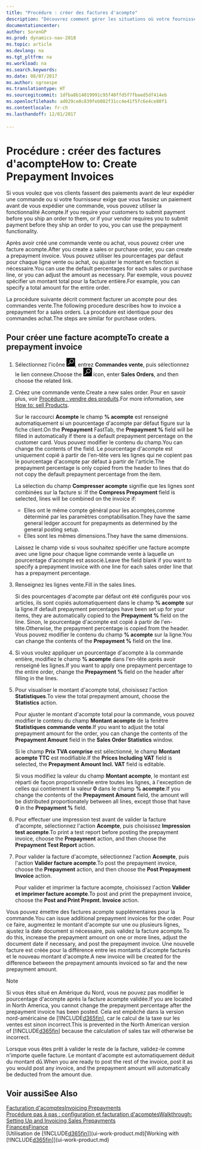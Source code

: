 ```yaml
---
title: "Procédure : créer des factures d'acompte"
description: "Découvrez comment gérer les situations où votre fournisseur ou vous-même exigez un acompte."
documentationcenter: 
author: SorenGP
ms.prod: dynamics-nav-2018
ms.topic: article
ms.devlang: na
ms.tgt_pltfrm: na
ms.workload: na
ms.search.keywords: 
ms.date: 08/07/2017
ms.author: sgroespe
ms.translationtype: HT
ms.sourcegitcommit: 1dfba8b14019991c95f40ffd5f7fbaed5df414eb
ms.openlocfilehash: ad029ce0c839feb082f31cc4e41f5fc6e4ce80f1
ms.contentlocale: fr-ch
ms.lasthandoff: 12/01/2017

---
```

# <a name="how-to-create-prepayment-invoices"></a><span data-ttu-id="42258-103">Procédure : créer des factures d'acompte</span><span class="sxs-lookup"><span data-stu-id="42258-103">How to: Create Prepayment Invoices</span></span>
<span data-ttu-id="42258-104">Si vous voulez que vos clients fassent des paiements avant de leur expédier une commande ou si votre fournisseur exige que vous fassiez un paiement avant de vous expédier une commande, vous pouvez utiliser la fonctionnalité Acompte.</span><span class="sxs-lookup"><span data-stu-id="42258-104">If you require your customers to submit payment before you ship an order to them, or if your vendor requires you to submit payment before they ship an order to you, you can use the prepayment functionality.</span></span>  

<span data-ttu-id="42258-105">Après avoir créé une commande vente ou achat, vous pouvez créer une facture acompte.</span><span class="sxs-lookup"><span data-stu-id="42258-105">After you create a sales or purchase order, you can create a prepayment invoice.</span></span> <span data-ttu-id="42258-106">Vous pouvez utiliser les pourcentages par défaut pour chaque ligne vente ou achat, ou ajuster le montant en fonction si nécessaire.</span><span class="sxs-lookup"><span data-stu-id="42258-106">You can use the default percentages for each sales or purchase line, or you can adjust the amount as necessary.</span></span> <span data-ttu-id="42258-107">Par exemple, vous pouvez spécifier un montant total pour la facture entière.</span><span class="sxs-lookup"><span data-stu-id="42258-107">For example, you can specify a total amount for the entire order.</span></span>  

<span data-ttu-id="42258-108">La procédure suivante décrit comment facturer un acompte pour des commandes vente.</span><span class="sxs-lookup"><span data-stu-id="42258-108">The following procedure describes how to invoice a prepayment for a sales orders.</span></span> <span data-ttu-id="42258-109">La procédure est identique pour des commandes achat.</span><span class="sxs-lookup"><span data-stu-id="42258-109">The steps are similar for purchase orders.</span></span>  

## <a name="to-create-a-prepayment-invoice"></a><span data-ttu-id="42258-110">Pour créer une facture acompte</span><span class="sxs-lookup"><span data-stu-id="42258-110">To create a prepayment invoice</span></span>  
1. <span data-ttu-id="42258-111">Sélectionnez l'icône ![Page ou état pour la recherche](media/ui-search/search_small.png "Page ou état pour la recherche"), entrez **Commandes vente**, puis sélectionnez le lien connexe.</span><span class="sxs-lookup"><span data-stu-id="42258-111">Choose the ![Search for Page or Report](media/ui-search/search_small.png "Search for Page or Report icon") icon, enter **Sales Orders**, and then choose the related link.</span></span>  
2. <span data-ttu-id="42258-112">Créez une commande vente.</span><span class="sxs-lookup"><span data-stu-id="42258-112">Create a new sales order.</span></span> <span data-ttu-id="42258-113">Pour en savoir plus, voir [Procédure : vendre des produits](sales-how-sell-products.md).</span><span class="sxs-lookup"><span data-stu-id="42258-113">For more information, see [How to: sell Products](sales-how-sell-products.md).</span></span>  

    <span data-ttu-id="42258-114">Sur le raccourci **Acompte** le champ **% acompte** est renseigné automatiquement si un pourcentage d'acompte par défaut figure sur la fiche client.</span><span class="sxs-lookup"><span data-stu-id="42258-114">On the **Prepayment** FastTab, the **Prepayment %** field will be filled in automatically if there is a default prepayment percentage on the customer card.</span></span> <span data-ttu-id="42258-115">Vous pouvez modifier le contenu du champ.</span><span class="sxs-lookup"><span data-stu-id="42258-115">You can change the contents of the field.</span></span> <span data-ttu-id="42258-116">Le pourcentage d'acompte est uniquement copié à partir de l'en-tête vers les lignes qui ne copient pas le pourcentage d'acompte par défaut à partir de l'article.</span><span class="sxs-lookup"><span data-stu-id="42258-116">The prepayment percentage is only copied from the header to lines that do not copy the default prepayment percentage from the item.</span></span>  

    <span data-ttu-id="42258-117">La sélection du champ **Compresser acompte** signifie que les lignes sont combinées sur la facture si :</span><span class="sxs-lookup"><span data-stu-id="42258-117">If the **Compress Prepayment** field is selected, lines will be combined on the invoice if:</span></span>  
    - <span data-ttu-id="42258-118">Elles ont le même compte général pour les acomptes,comme déterminé par les paramètres comptabilisation.</span><span class="sxs-lookup"><span data-stu-id="42258-118">They have the same general ledger account for prepayments as determined by the general posting setup.</span></span>  
    - <span data-ttu-id="42258-119">Elles sont les mêmes dimensions.</span><span class="sxs-lookup"><span data-stu-id="42258-119">They have the same dimensions.</span></span>  

    <span data-ttu-id="42258-120">Laissez le champ vide si vous souhaitez spécifier une facture acompte avec une ligne pour chaque ligne commande vente à laquelle un pourcentage d'acompte est associé.</span><span class="sxs-lookup"><span data-stu-id="42258-120">Leave the field blank if you want to specify a prepayment invoice with one line for each sales order line that has a prepayment percentage.</span></span>  

3. <span data-ttu-id="42258-121">Renseignez les lignes vente.</span><span class="sxs-lookup"><span data-stu-id="42258-121">Fill in the sales lines.</span></span>  

    <span data-ttu-id="42258-122">Si des pourcentages d'acompte par défaut ont été configurés pour vos articles, ils sont copiés automatiquement dans le champ **% acompte** sur la ligne.</span><span class="sxs-lookup"><span data-stu-id="42258-122">If default prepayment percentages have been set up for your items, they are automatically copied to the **Prepayment %** field on the line.</span></span> <span data-ttu-id="42258-123">Sinon, le pourcentage d'acompte est copié à partir de l'en-tête.</span><span class="sxs-lookup"><span data-stu-id="42258-123">Otherwise, the prepayment percentage is copied from the header.</span></span> <span data-ttu-id="42258-124">Vous pouvez modifier le contenu du champ **% acompte** sur la ligne.</span><span class="sxs-lookup"><span data-stu-id="42258-124">You can change the contents of the **Prepayment %** field on the line.</span></span>  
4. <span data-ttu-id="42258-125">Si vous voulez appliquer un pourcentage d'acompte à la commande entière, modifiez le champ **% acompte** dans l'en\-tête après avoir renseigné les lignes.</span><span class="sxs-lookup"><span data-stu-id="42258-125">If you want to apply one prepayment percentage to the entire order, change the **Prepayment %** field on the header after filling in the lines.</span></span>  
5. <span data-ttu-id="42258-126">Pour visualiser le montant d'acompte total, choisissez l'action **Statistiques**.</span><span class="sxs-lookup"><span data-stu-id="42258-126">To view the total prepayment amount, choose the **Statistics** action.</span></span>

    <span data-ttu-id="42258-127">Pour ajuster le montant d'acompte total pour la commande, vous pouvez modifier le contenu du champ **Montant acompte** de la fenêtre **Statistiques commande vente**.</span><span class="sxs-lookup"><span data-stu-id="42258-127">If you want to adjust the total prepayment amount for the order, you can change the contents of the **Prepayment Amount** field in the **Sales Order Statistics** window.</span></span>  

    <span data-ttu-id="42258-128">Si le champ **Prix TVA comprise** est sélectionné, le champ **Montant acompte TTC** est modifiable.</span><span class="sxs-lookup"><span data-stu-id="42258-128">If the **Prices Including VAT** field is selected, the **Prepayment Amount Incl. VAT** field is editable.</span></span>  

    <span data-ttu-id="42258-129">Si vous modifiez la valeur du champ **Montant acompte**, le montant est réparti de façon proportionnelle entre toutes les lignes, à l'exception de celles qui contiennent la valeur **0** dans le champ **% acompte**.</span><span class="sxs-lookup"><span data-stu-id="42258-129">If you change the contents of the **Prepayment Amount** field, the amount will be distributed proportionately between all lines, except those that have **0** in the **Prepayment %** field.</span></span>  
6. <span data-ttu-id="42258-130">Pour effectuer une impression test avant de valider la facture d'acompte, sélectionnez l'action **Acompte**, puis choisissez **Impression test acompte**.</span><span class="sxs-lookup"><span data-stu-id="42258-130">To print a test report before posting the prepayment invoice, choose the **Prepayment** action, and then choose the **Prepayment Test Report** action.</span></span>  
7. <span data-ttu-id="42258-131">Pour valider la facture d'acompte, sélectionnez l'action **Acompte**, puis l'action **Valider facture acompte**.</span><span class="sxs-lookup"><span data-stu-id="42258-131">To post the prepayment invoice, choose the **Prepayment** action, and then choose the **Post Prepayment Invoice** action.</span></span>  

    <span data-ttu-id="42258-132">Pour valider et imprimer la facture acompte, choisissez l'action **Valider et imprimer facture acompte**.</span><span class="sxs-lookup"><span data-stu-id="42258-132">To post and print the prepayment invoice, choose the **Post and Print Prepmt. Invoice** action.</span></span>  

<span data-ttu-id="42258-133">Vous pouvez émettre des factures acompte supplémentaires pour la commande.</span><span class="sxs-lookup"><span data-stu-id="42258-133">You can issue additional prepayment invoices for the order.</span></span> <span data-ttu-id="42258-134">Pour ce faire, augmentez le montant d'acompte sur une ou plusieurs lignes, ajustez la date document si nécessaire, puis validez la facture acompte.</span><span class="sxs-lookup"><span data-stu-id="42258-134">To do this, increase the prepayment amount on one or more lines, adjust the document date if necessary, and post the prepayment invoice.</span></span> <span data-ttu-id="42258-135">Une nouvelle facture est créée pour la différence entre les montants d'acompte facturés et le nouveau montant d'acompte.</span><span class="sxs-lookup"><span data-stu-id="42258-135">A new invoice will be created for the difference between the prepayment amounts invoiced so far and the new prepayment amount.</span></span>  

> [!NOTE]  
>  <span data-ttu-id="42258-136">Si vous êtes situé en Amérique du Nord, vous ne pouvez pas modifier le pourcentage d'acompte après la facture acompte validée.</span><span class="sxs-lookup"><span data-stu-id="42258-136">If you are located in North America, you cannot change the prepayment percentage after the prepayment invoice has been posted.</span></span> <span data-ttu-id="42258-137">Cela est empêché dans la version nord\-américaine de [!INCLUDE[d365fin](includes/d365fin_md.md)], car le calcul de la taxe sur les ventes est sinon incorrect.</span><span class="sxs-lookup"><span data-stu-id="42258-137">This is prevented in the North American version of [!INCLUDE[d365fin](includes/d365fin_md.md)] because the calculation of sales tax will otherwise be incorrect.</span></span>  

 <span data-ttu-id="42258-138">Lorsque vous êtes prêt à valider le reste de la facture, validez-le comme n'importe quelle facture. Le montant d'acompte est automatiquement déduit du montant dû.</span><span class="sxs-lookup"><span data-stu-id="42258-138">When you are ready to post the rest of the invoice, post it as you would post any invoice, and the prepayment amount will automatically be deducted from the amount due.</span></span>  

## <a name="see-also"></a><span data-ttu-id="42258-139">Voir aussi</span><span class="sxs-lookup"><span data-stu-id="42258-139">See Also</span></span>  
[<span data-ttu-id="42258-140">Facturation d'acomptes</span><span class="sxs-lookup"><span data-stu-id="42258-140">Invoicing Prepayments</span></span>](finance-invoice-prepayments.md)  
[<span data-ttu-id="42258-141">Procédure pas à pas : configuration et facturation d'acomptes</span><span class="sxs-lookup"><span data-stu-id="42258-141">Walkthrough: Setting Up and Invoicing Sales Prepayments</span></span>](walkthrough-setting-up-and-invoicing-sales-prepayments.md)  
[<span data-ttu-id="42258-142">Finances</span><span class="sxs-lookup"><span data-stu-id="42258-142">Finance</span></span>](finance.md)  
<span data-ttu-id="42258-143">[Utilisation de [!INCLUDE[d365fin](includes/d365fin_md.md)]](ui-work-product.md)</span><span class="sxs-lookup"><span data-stu-id="42258-143">[Working with [!INCLUDE[d365fin](includes/d365fin_md.md)]](ui-work-product.md)</span></span>

